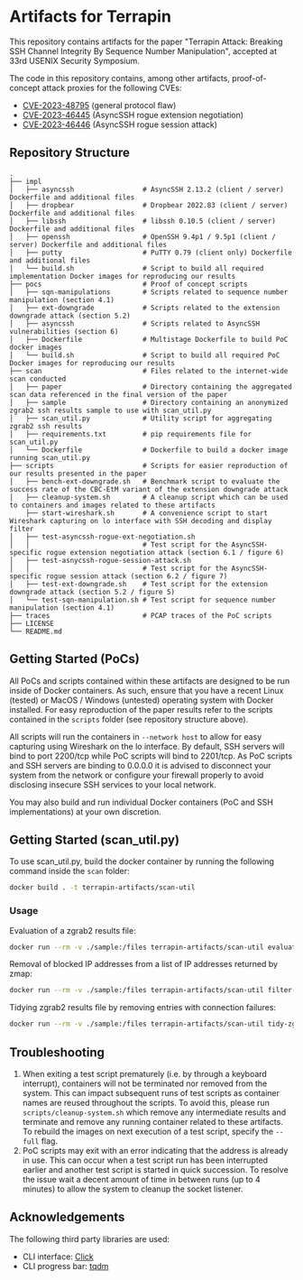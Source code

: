 # Artifacts for Terrapin

This repository contains artifacts for the paper "Terrapin Attack: Breaking SSH Channel Integrity By Sequence Number Manipulation", accepted at 33rd USENIX Security Symposium.

The code in this repository contains, among other artifacts, proof-of-concept attack proxies for the following CVEs:

- [CVE-2023-48795](https://nvd.nist.gov/vuln/detail/CVE-2023-48795) (general protocol flaw)
- [CVE-2023-46445](https://nvd.nist.gov/vuln/detail/CVE-2023-46445) (AsyncSSH rogue extension negotiation)
- [CVE-2023-46446](https://nvd.nist.gov/vuln/detail/CVE-2023-46446) (AsyncSSH rogue session attack)

## Repository Structure

    .
    ├── impl
    │   ├── asyncssh                 # AsyncSSH 2.13.2 (client / server) Dockerfile and additional files
    │   ├── dropbear                 # Dropbear 2022.83 (client / server) Dockerfile and additional files
    │   ├── libssh                   # libssh 0.10.5 (client / server) Dockerfile and additional files
    │   ├── openssh                  # OpenSSH 9.4p1 / 9.5p1 (client / server) Dockerfile and additional files
    │   ├── putty                    # PuTTY 0.79 (client only) Dockerfile and additional files
    │   └── build.sh                 # Script to build all required implementation Docker images for reproducing our results
    ├── pocs                         # Proof of concept scripts
    │   ├── sqn-manipulations        # Scripts related to sequence number manipulation (section 4.1)
    │   ├── ext-downgrade            # Scripts related to the extension downgrade attack (section 5.2)
    │   ├── asyncssh                 # Scripts related to AsyncSSH vulnerabilities (section 6)
    │   ├── Dockerfile               # Multistage Dockerfile to build PoC docker images
    │   └── build.sh                 # Script to build all required PoC Docker images for reproducing our results
    ├── scan                         # Files related to the internet-wide scan conducted
    │   ├── paper                    # Directory containing the aggregated scan data referenced in the final version of the paper
    │   ├── sample	                 # Directory containing an anonymized zgrab2 ssh results sample to use with scan_util.py
    │   ├── scan_util.py             # Utility script for aggregating zgrab2 ssh results
    │   ├── requirements.txt         # pip requirements file for scan_util.py
    │   └── Dockerfile               # Dockerfile to build a docker image running scan_util.py
    ├── scripts                      # Scripts for easier reproduction of our results presented in the paper
    │   ├── bench-ext-downgrade.sh   # Benchmark script to evaluate the success rate of the CBC-EtM variant of the extension downgrade attack
    │   ├── cleanup-system.sh        # A cleanup script which can be used to containers and images related to these artifacts
        ├── start-wireshark.sh       # A convenience script to start Wireshark capturing on lo interface with SSH decoding and display filter
    │   ├── test-asyncssh-rogue-ext-negotiation.sh
    │   │                            # Test script for the AsyncSSH-specific rogue extension negotiation attack (section 6.1 / figure 6)
    │   ├── test-asnycssh-rogue-session-attack.sh
    │   │                            # Test script for the AsyncSSH-specific rogue session attack (section 6.2 / figure 7)
    │   ├── test-ext-downgrade.sh    # Test script for the extension downgrade attack (section 5.2 / figure 5)
    │   └── test-sqn-manipulation.sh # Test script for sequence number manipulation (section 4.1)
    ├── traces                       # PCAP traces of the PoC scripts
    ├── LICENSE
    └── README.md

## Getting Started (PoCs)

All PoCs and scripts contained within these artifacts are designed to be run inside of Docker containers. As such, ensure that you have a recent
Linux (tested) or MacOS / Windows (untested) operating system with Docker installed. For easy reproduction of the paper results refer to the
scripts contained in the `scripts` folder (see repository structure above).

All scripts will run the containers in `--network host` to allow for easy capturing using Wireshark on the lo interface. By default, SSH servers
will bind to port 2200/tcp while PoC scripts will bind to 2201/tcp. As PoC scripts and SSH servers are binding to 0.0.0.0 it is advised to disconnect
your system from the network or configure your firewall properly to avoid disclosing insecure SSH services to your local network.

You may also build and run individual Docker containers (PoC and SSH implementations) at your own discretion.

## Getting Started (scan_util.py)

To use scan_util.py, build the docker container by running the following command inside the `scan` folder:

```bash
docker build . -t terrapin-artifacts/scan-util
```

### Usage

Evaluation of a zgrab2 results file:

```bash
docker run --rm -v ./sample:/files terrapin-artifacts/scan-util evaluate -i /files/sample.json -o /files/sample.acc.json
```

Removal of blocked IP addresses from a list of IP addresses returned by zmap:

```bash
docker run --rm -v ./sample:/files terrapin-artifacts/scan-util filter-blocked-ips -i /files/zmap.csv -o /files/zmap-filtered.csv -b /files/blocklist.txt
```

Tidying zgrab2 results file by removing entries with connection failures:

```bash
docker run --rm -v ./sample:/files terrapin-artifacts/scan-util tidy-zgrab2 -i /files/sample.json -o /files/sample-clean.json
```

## Troubleshooting

1. When exiting a test script prematurely (i.e. by through a keyboard interrupt), containers will not be terminated nor removed from the system. This can impact subsequent runs of
test scripts as container names are reused throughout the scripts. To avoid this, please run `scripts/cleanup-system.sh` which remove any intermediate results and terminate and remove any running container
related to these artifacts. To rebuild the images on next execution of a test script, specify the `--full` flag.
2. PoC scripts may exit with an error indicating that the address is already in use. This can occur when a test script run has been interrupted earlier and another test script
is started in quick succession. To resolve the issue wait a decent amount of time in between runs (up to 4 minutes) to allow the system to cleanup the socket listener.

## Acknowledgements

The following third party libraries are used:

- CLI interface: [Click](https://github.com/pallets/click/)
- CLI progress bar: [tqdm](https://github.com/tqdm/tqdm)
